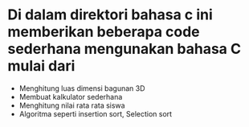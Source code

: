 # Di dalam direktori bahasa c ini memberikan beberapa code sederhana mengunakan bahasa C mulai dari 
- Menghitung luas dimensi bagunan 3D
- Membuat kalkulator sederhana
- Menghitung nilai rata rata siswa
- Algoritma seperti insertion sort, Selection sort

